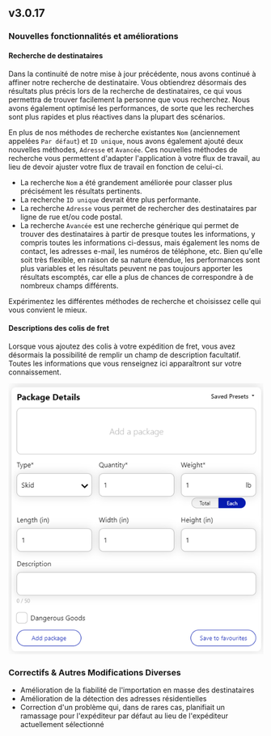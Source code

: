 ## v3.0.17

### Nouvelles fonctionnalités et améliorations

#### Recherche de destinataires

Dans la continuité de notre mise à jour précédente, nous avons continué à affiner notre recherche de destinataire. Vous obtiendrez désormais des résultats plus précis lors de la recherche de destinataires, ce qui vous permettra de trouver facilement la personne que vous recherchez. Nous avons également optimisé les performances, de sorte que les recherches sont plus rapides et plus réactives dans la plupart des scénarios.

En plus de nos méthodes de recherche existantes `Nom` (anciennement appelées `Par défaut`) et `ID unique`, nous avons également ajouté deux nouvelles méthodes, `Adresse` et `Avancée`. Ces nouvelles méthodes de recherche vous permettent d'adapter l'application à votre flux de travail, au lieu de devoir ajuster votre flux de travail en fonction de celui-ci.

- La recherche `Nom` a été grandement améliorée pour classer plus précisément les résultats pertinents.
- La recherche `ID unique` devrait être plus performante.
- La recherche `Adresse` vous permet de rechercher des destinataires par ligne de rue et/ou code postal.
- La recherche `Avancée` est une recherche générique qui permet de trouver des destinataires à partir de presque toutes les informations, y compris toutes les informations ci-dessus, mais également les noms de contact, les adresses e-mail, les numéros de téléphone, etc. Bien qu'elle soit très flexible, en raison de sa nature étendue, les performances sont plus variables et les résultats peuvent ne pas toujours apporter les résultats escomptés, car elle a plus de chances de correspondre à de nombreux champs différents.

Expérimentez les différentes méthodes de recherche et choisissez celle qui vous convient le mieux.

#### Descriptions des colis de fret

Lorsque vous ajoutez des colis à votre expédition de fret, vous avez désormais la possibilité de remplir un champ de description facultatif. Toutes les informations que vous renseignez ici apparaîtront sur votre connaissement.

![Description field on package details](assets/parcel-description-field.png)

### Correctifs & Autres Modifications Diverses

- Amélioration de la fiabilité de l'importation en masse des destinataires
- Amélioration de la détection des adresses résidentielles
- Correction d'un problème qui, dans de rares cas, planifiait un ramassage pour l'expéditeur par défaut au lieu de l'expéditeur actuellement sélectionné
